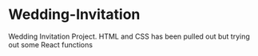 # Wedding-Invitation
Wedding Invitation Project. HTML and CSS has been pulled out but trying out some React functions
